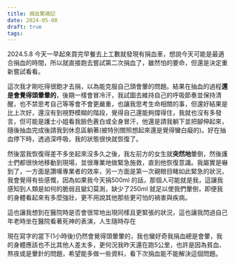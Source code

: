 ```yaml
---
title: 捐血驚魂記
date: 2024-05-08
draft: true
tags:
---
```


2024.5.8 今天一早起來買完早餐去上工數就發現有捐血車，想說今天可能是最適合捐血的時間，所以就直接跑去嘗試第二次捐血了，雖然怕的要命，但還是決定重新嘗試看看。

這次我才剛吃得很飽才去捐，以為能克服自己頭會暈的問題。結果在抽血的過程**還是會覺得頭暈暈的**，後期一樣會冒冷汗，我試圖去維持自己的呼吸節奏並保持清醒，也不禁思考自己等等會不會更嚴重，也讓我思考生命相關的事，但還好結果是比上次好，還沒有到視野模糊的階段，覺得自己還能夠撐得住，我就也沒有多發言，但可能是護士小姐看我臉色蒼白或全身冒汗，他還是請我躺下並把腳伸起來，隨後抽血完成後請我到休息區躺著(被特別關照想起來還是覺得蠻白癡的)。好在抽血停下時，透過深呼吸，我的狀態很快就恢復了。

然後當我恢復得差不多坐起來沒多久之後，我左前方的女生就**突然地**暈倒，然後護士們都很快地移動到現場，並很專業地做緊急施救，直到他恢復意識。我屬實是嚇到了，一方面是讚嘆專業者的效率，另一方面是第一次親眼目睹如此緊急的狀況，我會覺得有些感慨，因為如果我今天捐500ml 的話，那個人可能就是我，這讓我感知到人類是如何的脆弱且變幻莫測，缺少了250ml 就足以使我們暈倒，即便我的身體看起來有多麼強壯，更不用說其他那些更可怕的禍害與疾病。

這也讓我想到在醫院時是否會很常地出現同樣且更緊張的狀況，這也讓我閃過自己年老時坐在醫院看著死神的表演，人生隨時存在

現在寫字的當下(1小時後)仍然會覺得頭暈暈的，我也蠻好奇我捐血總是會暈，我的身體應該也不比其他人差太多，更何況我昨天還在跑5公里，也許是因為貧血、熬夜或是暈針的問題，希望能多做一些資料，看下次捐血能不能解決這個問題。

